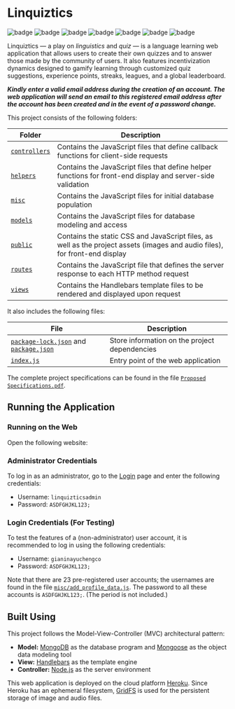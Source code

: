 # Linquiztics
![badge][badge-html5]
![badge][badge-bootstrap]
![badge][badge-js]
![badge][badge-jquery]
![badge][badge-mongodb]
![badge][badge-express]
![badge][badge-nodejs]

Linquiztics &mdash; a play on <i>linguistics</i> and <i>quiz</i> &mdash; is a language learning web application that allows users to create their own quizzes and to answer those made by the community of users. It also features incentivization dynamics designed to gamify learning through customized quiz suggestions, experience points, streaks, leagues, and a global leaderboard. 

***Kindly enter a valid email address during the creation of an account. The web application will send an email to this registered email address after the account has been created and in the event of a password change.***

This project consists of the following folders:

| Folder | Description |
| --- | --- |
| <a href = "https://github.com/memgonzales/linquiztics/tree/master/controllers"><code>controllers</code></a> | Contains the JavaScript files that define callback functions for client-side requests |
| <a href = "https://github.com/memgonzales/linquiztics/tree/master/helpers"><code>helpers</code> | Contains the JavaScript files that define helper functions for front-end display and server-side validation | 
| <a href = "https://github.com/memgonzales/linquiztics/tree/master/misc"><code>misc</code></a> | Contains the JavaScript files for initial database population |
| <a href = "https://github.com/memgonzales/linquiztics/tree/master/models"><code>models</code></a> | Contains the JavaScript files for database modeling and access | 
| <a href = "https://github.com/memgonzales/linquiztics/tree/master/public"><code>public</code></a> | Contains the static CSS and JavaScript files, as well as the project assets (images and audio files), for front-end display |
| <a href = "https://github.com/memgonzales/linquiztics/tree/master/routes"><code>routes</code></a> | Contains the JavaScript file that defines the server response to each HTTP method request |
| <a href = "https://github.com/memgonzales/linquiztics/tree/master/views"><code>views</code></a> | Contains the Handlebars template files to be rendered and displayed upon request |

It also includes the following files:

| File | Description |
| --- | --- |
| <a href = "https://github.com/memgonzales/linquiztics/blob/master/package-lock.json"><code>package-lock.json</code></a> and <a href = "https://github.com/memgonzales/linquiztics/blob/master/package.json"><code>package.json</code></a> | Store information on the project dependencies |
| <a href = "https://github.com/memgonzales/linquiztics/blob/master/index.js"><code>index.js</code></a> | Entry point of the web application |

The complete project specifications can be found in the file <a href = "https://github.com/memgonzales/linquiztics/blob/master/Proposed%20Specifications.pdf"><code>Proposed Specifications.pdf</code></a>.

## Running the Application
### Running on the Web
Open the following website: 


### Administrator Credentials  
To log in as an administrator, go to the <a href = "https://linquiztics.up.railway.app/login">Login</a> page and enter the following credentials:
   - Username: <code>linquizticsadmin</code>
   - Password: <code>ASDFGHJKL123;</code>
   
### Login Credentials (For Testing)
To test the features of a (non-administrator) user account, it is recommended to log in using the following credentials:
   - Username: <code>gianinayuchengco</code>
   - Password: <code>ASDFGHJKL123;</code>
   
Note that there are 23 pre-registered user accounts; the usernames are found in the file <a href = "https://github.com/whoadarshkumar/linquiztics/blob/master/misc/add_profile_data.js"><code>misc/add_profile_data.js</code></a>. The password to all these accounts is <code>ASDFGHJKL123;</code>. (The period is not included.)


## Built Using
This project follows the Model-View-Controller (MVC) architectural pattern:
- **Model:** <a href = "https://www.mongodb.com/">MongoDB</a> as the database program and <a href = "https://mongoosejs.com/">Mongoose</a> as the object data modeling tool
- **View:** <a href = "https://handlebarsjs.com/">Handlebars</a> as the template engine
- **Controller:** <a href = "https://nodejs.org/en/">Node.js</a> as the server environment

This web application is deployed on the cloud platform <a href = "https://dashboard.heroku.com/">Heroku</a>. Since Heroku has an ephemeral filesystem, <a href = "https://docs.mongodb.com/manual/core/gridfs/">GridFS</a> is used for the persistent storage of image and audio files.


[badge-html5]: https://img.shields.io/badge/html5-%23E34F26.svg?style=flat&logo=html5&logoColor=white
[badge-bootstrap]: https://img.shields.io/badge/bootstrap-%23563D7C.svg?style=flat&logo=bootstrap&logoColor=white
[badge-js]: https://img.shields.io/badge/javascript-%23323330.svg?style=flate&logo=javascript&logoColor=%23F7DF1E
[badge-jquery]: https://img.shields.io/badge/jquery-%230769AD.svg?style=flat&logo=jquery&logoColor=white
[badge-mongodb]: https://img.shields.io/badge/MongoDB-%234ea94b.svg?style=flat&logo=mongodb&logoColor=white
[badge-express]: https://img.shields.io/badge/express.js-%23404d59.svg?style=flat&logo=express&logoColor=%2361DAFB
[badge-nodejs]: https://img.shields.io/badge/node.js-6DA55F?style=flat&logo=node.js&logoColor=white
[badge-mocha]: https://img.shields.io/badge/-mocha-%238D6748?style=flat&logo=mocha&logoColor=white
[badge-heroku]: https://img.shields.io/badge/Heroku-430098?style=flat&logo=heroku&logoColor=white
